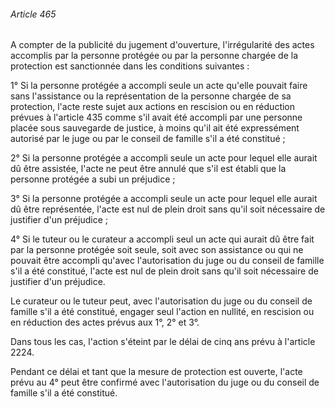 ###### Article 465

A compter de la publicité du jugement d'ouverture, l'irrégularité des actes accomplis par la personne protégée ou par la personne chargée de la protection est sanctionnée dans les conditions suivantes :

1° Si la personne protégée a accompli seule un acte qu'elle pouvait faire sans l'assistance ou la représentation de la personne chargée de sa protection, l'acte reste sujet aux actions en rescision ou en réduction prévues à l'article 435 comme s'il avait été accompli par une personne placée sous sauvegarde de justice, à moins qu'il ait été expressément autorisé par le juge ou par le conseil de famille s'il a été constitué ;

2° Si la personne protégée a accompli seule un acte pour lequel elle aurait dû être assistée, l'acte ne peut être annulé que s'il est établi que la personne protégée a subi un préjudice ;

3° Si la personne protégée a accompli seule un acte pour lequel elle aurait dû être représentée, l'acte est nul de plein droit sans qu'il soit nécessaire de justifier d'un préjudice ;

4° Si le tuteur ou le curateur a accompli seul un acte qui aurait dû être fait par la personne protégée soit seule, soit avec son assistance ou qui ne pouvait être accompli qu'avec l'autorisation du juge ou du conseil de famille s'il a été constitué, l'acte est nul de plein droit sans qu'il soit nécessaire de justifier d'un préjudice.

Le curateur ou le tuteur peut, avec l'autorisation du juge ou du conseil de famille s'il a été constitué, engager seul l'action en nullité, en rescision ou en réduction des actes prévus aux 1°, 2° et 3°.

Dans tous les cas, l'action s'éteint par le délai de cinq ans prévu à l'article 2224.

Pendant ce délai et tant que la mesure de protection est ouverte, l'acte prévu au 4° peut être confirmé avec l'autorisation du juge ou du conseil de famille s'il a été constitué.

